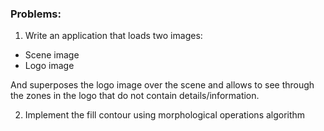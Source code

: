### Problems:
1. Write an application that loads two images:
- Scene image
- Logo image
  
And superposes the logo image over the scene and allows to see through the zones in the logo that do not contain details/information.

2. Implement the fill contour using morphological operations algorithm
